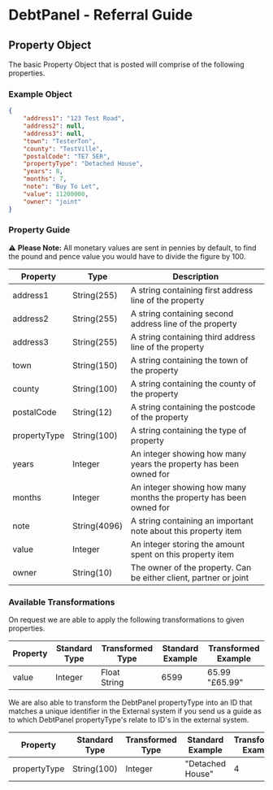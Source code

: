 # DebtPanel - Referral Guide

## Property Object

The basic Property Object that is posted will comprise of the following properties.

### Example Object

``` json
{
    "address1": "123 Test Road",
    "address2": null,
    "address3": null,
    "town": "TesterTon",
    "county": "TestVille",
    "postalCode": "TE7 5ER",
    "propertyType": "Detached House",
    "years": 8,
    "months": 7,
    "note": "Buy To Let",
    "value": 11200000,
    "owner": "joint"
}
```

### Property Guide

:warning: **Please Note:** All monetary values are sent in pennies by default, to find the pound and pence value you would have to divide the figure by 100.

Property | Type | Description
--- | --- | ---
address1 | String(255) | A string containing first address line of the property
address2 | String(255) | A string containing second address line of the property
address3 | String(255) | A string containing third address line of the property
town | String(150) | A string containing the town of the property
county | String(100) | A string containing the county of the property
postalCode | String(12) | A string containing the postcode of the property
propertyType | String(100) | A string containing the type of property
years | Integer | An integer showing how many years the property has been owned for
months | Integer | An integer showing how many months the property has been owned for
note | String(4096) | A string containing an important note about this property item
value | Integer | An integer storing the amount spent on this property item
owner | String(10) | The owner of the property. Can be either client, partner or joint

### Available Transformations

On request we are able to apply the following transformations to given properties.

Property | Standard Type | Transformed Type | Standard Example | Transformed Example
--- | --- | --- | --- | ---
value | Integer | Float<br />String | 6599 | 65.99<br />"£65.99"

We are also able to transform the DebtPanel propertyType into an ID that matches a unique identifier in the External system if you send us a guide as to which DebtPanel propertyType's relate to ID's in the external system.

Property | Standard Type | Transformed Type | Standard Example | Transformed Example
--- | --- | --- | --- | ---
propertyType | String(100) | Integer | "Detached House" | 4